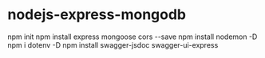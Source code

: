 # nodejs-express-mongodb

npm init
npm install express mongoose cors --save
npm install nodemon -D
npm i dotenv -D
npm install swagger-jsdoc swagger-ui-express